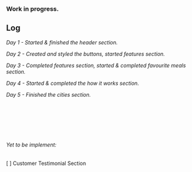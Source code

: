<h3>Work in progress.</h3>

<h2>Log</h2>
<p><i>Day 1 - Started & finished the header section.</i></p>
<p><i>Day 2 - Created and styled the buttons, started features section.</i></p>
<p><i>Day 3 - Completed features section, started & completed favourite meals section.</i></p>
<p><i>Day 4 - Started & completed the how it works section.</i><p>
<p><i>Day 5 - Finished the cities section.</i></p>



<br>
<br>
<br>
<br>
<br>




<h6>Yet to be implement:</h6>
[ ] Customer Testimonial Section
